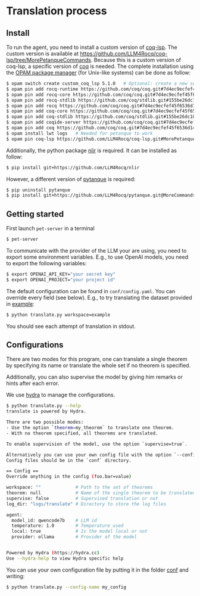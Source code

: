 # Translation process

## Install

To run the agent, you need to install a custom version of [coq-lsp](https://github.com/ejgallego/coq-lsp). The custom version is available at https://github.com/LLM4Rocq/coq-lsp/tree/MorePetanqueCommands. Because this is a custom version of coq-lsp, a specific version of [coq](https://github.com/coq/coq) is needed. The complete installation using the [OPAM package manager](https://opam.ocaml.org/) (for Unix-like systems) can be done as follow:

```bash
$ opam switch create custom_coq_lsp 5.1.0   # Optional: create a new switch
$ opam pin add rocq-runtime https://github.com/coq/coq.git#7d4ec9ecfef45f6536d144b3d7919e4129d73274
$ opam pin add rocq-core https://github.com/coq/coq.git#7d4ec9ecfef45f6536d144b3d7919e4129d73274
$ opam pin add rocq-stdlib https://github.com/coq/stdlib.git#155be26dc10a8b6ddb3cfbdd4c144c077c583b5f
$ opam pin add rocq https://github.com/coq/coq.git#7d4ec9ecfef45f6536d144b3d7919e4129d73274
$ opam pin add coq-core https://github.com/coq/coq.git#7d4ec9ecfef45f6536d144b3d7919e4129d73274
$ opam pin add coq-stdlib https://github.com/coq/stdlib.git#155be26dc10a8b6ddb3cfbdd4c144c077c583b5f
$ opam pin add coqide-server https://github.com/coq/coq.git#7d4ec9ecfef45f6536d144b3d7919e4129d73274
$ opam pin add coq https://github.com/coq/coq.git#7d4ec9ecfef45f6536d144b3d7919e4129d73274
$ opam install lwt logs   # Needed for petanque to work
$ opam pin coq-lsp https://github.com/LLM4Rocq/coq-lsp.git#MorePetanqueCommands
```

Additionally, the python package [nlir](https://github.com/LLM4Rocq/nlir) is required. It can be installed as follow:

```bash
$ pip install git+https://github.com/LLM4Rocq/nlir
```

However, a different version of [pytanque](https://github.com/LLM4Rocq/pytanque) is required:

```bash
$ pip uninstall pytanque
$ pip install git+https://github.com/LLM4Rocq/pytanque.git@MoreCommands
```

## Getting started

First launch `pet-server` in a terminal

```bash
$ pet-server
```

To communicate with the provider of the LLM your are using, you need to export some environment variables.
E.g., to use OpenAI models, you need to export the following variables:

```bash
$ export OPENAI_API_KEY="your secret key"
$ export OPENAI_PROJECT="your project id"
```

The default configuration can be found in `conf/config.yaml`.
You can override every field (see below).
E.g., to try translating the dataset provided in [example](./example/):

```bash
$ python translate.py workspace=example
```

You should see each attempt of translation in stdout.

## Configurations

There are two modes for this program, one can translate a single theorem by specifying its name or translate the whole set if no theorem is specified.

Additionally, you can also supervise the model by giving him remarks or hints after each error.

We use [hydra](https://hydra.cc/docs/intro/) to manage the configurations.


```bash
$ python translate.py --help
translate is powered by Hydra.

There are two possible modes:
- Use the option `theorem=my_theorem` to translate one theorem.
- With no theorem specified, all theorems are translated.

To enable supervision of the model, use the option `supervise=true`.

Alternatively you can use your own config file with the option `--config-name my_config.yaml`.
Config files should be in the `conf` directory.

== Config ==
Override anything in the config (foo.bar=value)

workspace: ""             # Path to the set of theorems
theorem: null             # Name of the single theorem to be translated
supervise: false          # Supervised translation or not
log_dir: "logs/translate" # Directory to store the log files

agent:
  model_id: qwencode7b    # LLM id
  temperature: 1.0        # Temperature used
  local: true             # Is the model local or not
  provider: ollama        # Provider of the model


Powered by Hydra (https://hydra.cc)
Use --hydra-help to view Hydra specific help
```

You can use your own configuration file by putting it in the folder [conf](./conf) and writing:

```bash
$ python translate.py --config-name my_config
```
